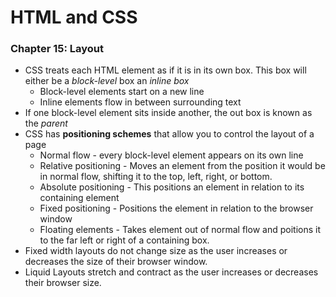 # HTML and CSS

### Chapter 15: Layout

* CSS treats each HTML element as if it is in its own box. This box will either be a *block-level* box an *inline box*
    * Block-level elements start on a new line
    * Inline elements flow in between surrounding text
* If one block-level element sits inside another, the out box is known as the *parent*
* CSS has **positioning schemes** that allow you to control the layout of a page
    * Normal flow - every block-level element appears on its own line
    * Relative positioning - Moves an element from the position it would be in normal flow, shifting it to the top, left, right, or bottom.
    * Absolute positioning - This positions an element in relation to its containing element
    * Fixed positioning - Positions the element in relation to the browser window
    * Floating elements - Takes element out of normal flow and poitions it to the far left or right of a containing box.
* Fixed width layouts do not change size as the user increases or decreases the size of their browser window.
* Liquid Layouts stretch and contract as the user increases or decreases their browser size. 